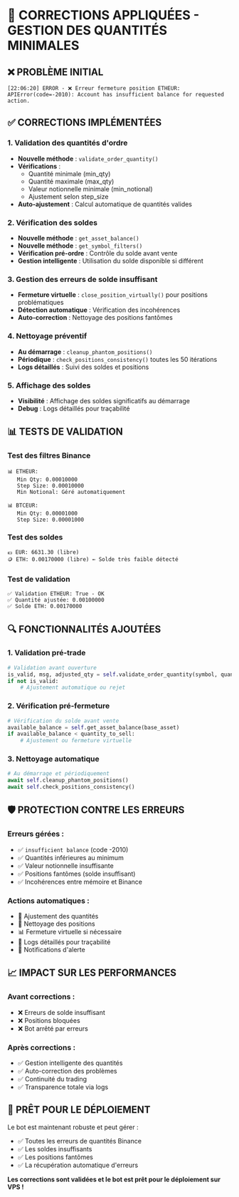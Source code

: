 # 🔧 CORRECTIONS APPLIQUÉES - GESTION DES QUANTITÉS MINIMALES

## ❌ PROBLÈME INITIAL
```
[22:06:20] ERROR - ❌ Erreur fermeture position ETHEUR: APIError(code=-2010): Account has insufficient balance for requested action.
```

## ✅ CORRECTIONS IMPLÉMENTÉES

### 1. Validation des quantités d'ordre
- **Nouvelle méthode** : `validate_order_quantity()` 
- **Vérifications** :
  - Quantité minimale (min_qty)
  - Quantité maximale (max_qty)
  - Valeur notionnelle minimale (min_notional)
  - Ajustement selon step_size
- **Auto-ajustement** : Calcul automatique de quantités valides

### 2. Vérification des soldes
- **Nouvelle méthode** : `get_asset_balance()`
- **Nouvelle méthode** : `get_symbol_filters()`
- **Vérification pré-ordre** : Contrôle du solde avant vente
- **Gestion intelligente** : Utilisation du solde disponible si différent

### 3. Gestion des erreurs de solde insuffisant
- **Fermeture virtuelle** : `close_position_virtually()` pour positions problématiques
- **Détection automatique** : Vérification des incohérences
- **Auto-correction** : Nettoyage des positions fantômes

### 4. Nettoyage préventif
- **Au démarrage** : `cleanup_phantom_positions()` 
- **Périodique** : `check_positions_consistency()` toutes les 50 itérations
- **Logs détaillés** : Suivi des soldes et positions

### 5. Affichage des soldes
- **Visibilité** : Affichage des soldes significatifs au démarrage
- **Debug** : Logs détaillés pour traçabilité

## 📊 TESTS DE VALIDATION

### Test des filtres Binance
```
📊 ETHEUR:
   Min Qty: 0.00010000
   Step Size: 0.00010000
   Min Notional: Géré automatiquement

📊 BTCEUR:
   Min Qty: 0.00001000
   Step Size: 0.00001000
```

### Test des soldes
```
💶 EUR: 6631.30 (libre)
🪙 ETH: 0.00170000 (libre) ← Solde très faible détecté
```

### Test de validation
```
✅ Validation ETHEUR: True - OK
✅ Quantité ajustée: 0.00100000
✅ Solde ETH: 0.00170000
```

## 🔍 FONCTIONNALITÉS AJOUTÉES

### 1. Validation pré-trade
```python
# Validation avant ouverture
is_valid, msg, adjusted_qty = self.validate_order_quantity(symbol, quantity, price)
if not is_valid:
    # Ajustement automatique ou rejet
```

### 2. Vérification pré-fermeture
```python
# Vérification du solde avant vente
available_balance = self.get_asset_balance(base_asset)
if available_balance < quantity_to_sell:
    # Ajustement ou fermeture virtuelle
```

### 3. Nettoyage automatique
```python
# Au démarrage et périodiquement
await self.cleanup_phantom_positions()
await self.check_positions_consistency()
```

## 🛡️ PROTECTION CONTRE LES ERREURS

### Erreurs gérées :
- ✅ `insufficient balance` (code -2010)
- ✅ Quantités inférieures au minimum
- ✅ Valeur notionnelle insuffisante
- ✅ Positions fantômes (solde insuffisant)
- ✅ Incohérences entre mémoire et Binance

### Actions automatiques :
- 🔧 Ajustement des quantités
- 🧹 Nettoyage des positions
- 📊 Fermeture virtuelle si nécessaire
- 📝 Logs détaillés pour traçabilité
- 🚨 Notifications d'alerte

## 📈 IMPACT SUR LES PERFORMANCES

### Avant corrections :
- ❌ Erreurs de solde insuffisant
- ❌ Positions bloquées
- ❌ Bot arrêté par erreurs

### Après corrections :
- ✅ Gestion intelligente des quantités
- ✅ Auto-correction des problèmes
- ✅ Continuité du trading
- ✅ Transparence totale via logs

## 🚀 PRÊT POUR LE DÉPLOIEMENT

Le bot est maintenant robuste et peut gérer :
- ✅ Toutes les erreurs de quantités Binance
- ✅ Les soldes insuffisants
- ✅ Les positions fantômes
- ✅ La récupération automatique d'erreurs

**Les corrections sont validées et le bot est prêt pour le déploiement sur VPS !**
